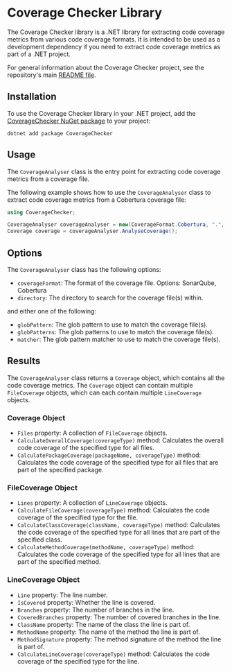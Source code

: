# Coverage Checker Library

The Coverage Checker library is a .NET library for extracting code coverage metrics from various code coverage formats.
It is intended to be used as a development dependency if you need to extract code coverage metrics as part of a .NET
project.

For general information about the Coverage Checker project, see the repository's
main [README file](https://github.com/Thomas-Shephard/coverage-checker/blob/main/README.md).

## Installation

To use the Coverage Checker library in your .NET project, add
the [CoverageChecker NuGet package](https://www.nuget.org/packages/CoverageChecker) to your project:

```
dotnet add package CoverageChecker
```

## Usage

The `CoverageAnalyser` class is the entry point for extracting code coverage metrics from a coverage file.

The following example shows how to use the `CoverageAnalyser` class to extract code coverage metrics from a Cobertura
coverage file:

```csharp
using CoverageChecker;

CoverageAnalyser coverageAnalyser = new(CoverageFormat.Cobertura, ".", "**/coverage.cobertura.xml");
Coverage coverage = coverageAnalyser.AnalyseCoverage();
```

## Options

The `CoverageAnalyser` class has the following options:

- `coverageFormat`: The format of the coverage file. Options: SonarQube, Cobertura
- `directory`: The directory to search for the coverage file(s) within.

and either one of the following:

- `globPattern`: The glob pattern to use to match the coverage file(s).
- `globPatterns`: The glob patterns to use to match the coverage file(s).
- `matcher`: The glob pattern matcher to use to match the coverage file(s).

## Results

The `CoverageAnalyser` class returns a `Coverage` object, which contains all the code coverage metrics. The `Coverage`
object can contain multiple `FileCoverage` objects, which can each contain multiple `LineCoverage` objects.

### Coverage Object

- `Files` property: A collection of `FileCoverage` objects.
- `CalculateOverallCoverage(coverageType)` method: Calculates the overall code coverage of the specified type for all
  files.
- `CalculatePackageCoverage(packageName, coverageType)` method: Calculates the code coverage of the specified type for
  all files that are part of the specified package.

### FileCoverage Object

- `Lines` property: A collection of `LineCoverage` objects.
- `CalculateFileCoverage(coverageType)` method: Calculates the code coverage of the specified type for the file.
- `CalculateClassCoverage(className, coverageType)` method: Calculates the code coverage of the specified type for all
  lines that are part of the specified class.
- `CalculateMethodCoverage(methodName, coverageType)` method: Calculates the code coverage of the specified type for all
  lines that are part of the specified method.

### LineCoverage Object

- `Line` property: The line number.
- `IsCovered` property: Whether the line is covered.
- `Branches` property: The number of branches in the line.
- `CoveredBranches` property: The number of covered branches in the line.
- `ClassName` property: The name of the class the line is part of.
- `MethodName` property: The name of the method the line is part of.
- `MethodSignature` property: The method signature of the method the line is part of.
- `CalculateLineCoverage(coverageType)` method: Calculates the code coverage of the specified type for the line.